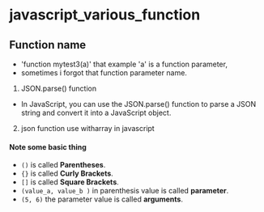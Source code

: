 # javascript_various_function

## Function name

- 'function mytest3(a)' that example 'a' is a function parameter,
- sometimes i forgot that function parameter name.

1. JSON.parse() function

- In JavaScript, you can use the JSON.parse() function to parse a JSON string
  and convert it into a JavaScript object.

2. json function use witharray in javascript

#### Note some basic thing
- `()` is called <b>Parentheses</b>.
- `{}` is called <b>Curly Brackets</b>.
- `[]` is called <b>Square Brackets</b>.
- `(value_a, value_b )` in parenthesis value is called <b>parameter</b>.
- `(5, 6)` the parameter value is called <b>arguments</b>.